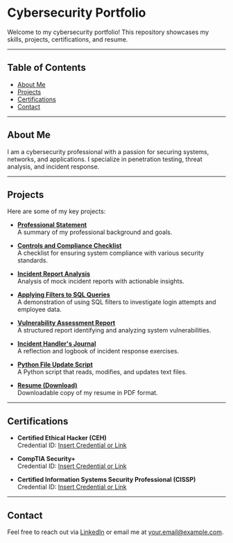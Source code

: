 # Cybersecurity Portfolio

Welcome to my cybersecurity portfolio! This repository showcases my skills, projects, certifications, and resume.

---

## Table of Contents
- [About Me](#about-me)
- [Projects](#projects)
- [Certifications](#certifications)
- [Contact](#contact)

---

## About Me
I am a cybersecurity professional with a passion for securing systems, networks, and applications. I specialize in penetration testing, threat analysis, and incident response.

---

## Projects

Here are some of my key projects:

- **[Professional Statement](https://github.com/mkespi/Portfolio/raw/main/Professional%20Statement.pdf)**  
  A summary of my professional background and goals.

- **[Controls and Compliance Checklist](https://github.com/mkespi/Portfolio/raw/main/Controls%20and%20Compliance%20Checklist.pdf)**  
  A checklist for ensuring system compliance with various security standards.

- **[Incident Report Analysis](https://github.com/mkespi/Portfolio/raw/main/Incident%20Report%20Analysis.pdf)**  
  Analysis of mock incident reports with actionable insights.

- **[Applying Filters to SQL Queries](https://github.com/mkespi/Portfolio/raw/main/Applying%20Filters%20to%20SQL%20Queries.pdf)**  
  A demonstration of using SQL filters to investigate login attempts and employee data.

- **[Vulnerability Assessment Report](https://github.com/mkespi/Portfolio/raw/main/Vulnerability%20Assessment%20Report.pdf)**  
  A structured report identifying and analyzing system vulnerabilities.

- **[Incident Handler's Journal](https://github.com/mkespi/Portfolio/raw/main/Incident%20Handlers%20Journal.pdf)**  
  A reflection and logbook of incident response exercises.

- **[Python File Update Script](https://github.com/mkespi/Portfolio/raw/main/UpdateFileScript.py)**  
  A Python script that reads, modifies, and updates text files.

- **[Resume (Download)](https://github.com/mkespi/Portfolio/raw/main/resume.pdf)**  
  Downloadable copy of my resume in PDF format.

---

## Certifications

- **Certified Ethical Hacker (CEH)**  
  Credential ID: [Insert Credential or Link](#)

- **CompTIA Security+**  
  Credential ID: [Insert Credential or Link](#)

- **Certified Information Systems Security Professional (CISSP)**  
  Credential ID: [Insert Credential or Link](#)

---

## Contact

Feel free to reach out via [LinkedIn](#) or email me at [your.email@example.com](mailto:your.email@example.com).

